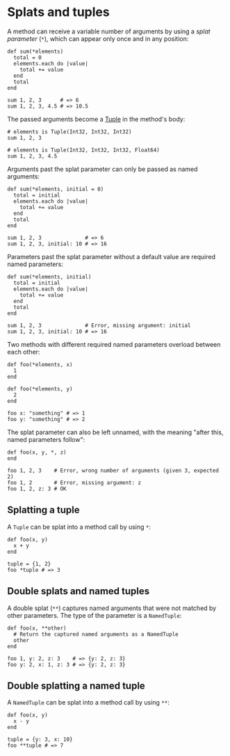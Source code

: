 # Splats and tuples

A method can receive a variable number of arguments by using a *splat parameter* (`*`), which can appear only once and in any position:

```crystal
def sum(*elements)
  total = 0
  elements.each do |value|
    total += value
  end
  total
end

sum 1, 2, 3      # => 6
sum 1, 2, 3, 4.5 # => 10.5
```

The passed arguments become a [Tuple](http://crystal-lang.org/api/Tuple.html) in the method's body:

```crystal
# elements is Tuple(Int32, Int32, Int32)
sum 1, 2, 3

# elements is Tuple(Int32, Int32, Int32, Float64)
sum 1, 2, 3, 4.5
```

Arguments past the splat parameter can only be passed as named arguments:

```crystal
def sum(*elements, initial = 0)
  total = initial
  elements.each do |value|
    total += value
  end
  total
end

sum 1, 2, 3              # => 6
sum 1, 2, 3, initial: 10 # => 16
```

Parameters past the splat parameter without a default value are required named parameters:

```crystal
def sum(*elements, initial)
  total = initial
  elements.each do |value|
    total += value
  end
  total
end

sum 1, 2, 3              # Error, missing argument: initial
sum 1, 2, 3, initial: 10 # => 16
```

Two methods with different required named parameters overload between each other:

```crystal
def foo(*elements, x)
  1
end

def foo(*elements, y)
  2
end

foo x: "something" # => 1
foo y: "something" # => 2
```

The splat parameter can also be left unnamed, with the meaning "after this, named parameters follow":

```crystal
def foo(x, y, *, z)
end

foo 1, 2, 3    # Error, wrong number of arguments (given 3, expected 2)
foo 1, 2       # Error, missing argument: z
foo 1, 2, z: 3 # OK
```

## Splatting a tuple

A `Tuple` can be splat into a method call by using `*`:

```crystal
def foo(x, y)
  x + y
end

tuple = {1, 2}
foo *tuple # => 3
```

## Double splats and named tuples

A double splat (`**`) captures named arguments that were not matched by other parameters. The type of the parameter is a `NamedTuple`:

```crystal
def foo(x, **other)
  # Return the captured named arguments as a NamedTuple
  other
end

foo 1, y: 2, z: 3    # => {y: 2, z: 3}
foo y: 2, x: 1, z: 3 # => {y: 2, z: 3}
```

## Double splatting a named tuple

A `NamedTuple` can be splat into a method call by using `**`:

```crystal
def foo(x, y)
  x - y
end

tuple = {y: 3, x: 10}
foo **tuple # => 7
```
